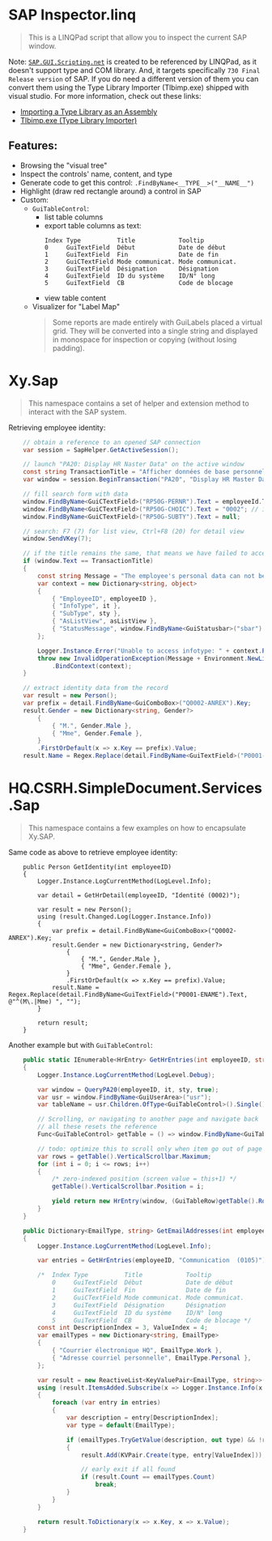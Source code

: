# SAP Inspector.linq
> This is a LINQPad script that allow you to inspect the current SAP window.

Note: 
[`SAP.GUI.Scripting.net`](https://www.nuget.org/packages/SAP.GUI.Scripting.net/)  is created to be referenced by LINQPad, as it doesn't support type and COM library. And, it targets specifically `730 Final Release version` of SAP. If you do need a different version of them you can convert them using the Type Library Importer (Tlbimp.exe) shipped with visual studio. For more information, check out these links:
- [Importing a Type Library as an Assembly](https://docs.microsoft.com/en-us/dotnet/framework/interop/importing-a-type-library-as-an-assembly)
- [Tlbimp.exe (Type Library Importer)](https://docs.microsoft.com/en-us/dotnet/framework/tools/tlbimp-exe-type-library-importer)

## Features:
- Browsing the "visual tree"
- Inspect the controls' name, content, and type
- Generate code to get this control: `.FindByName<__TYPE__>("__NAME__")`
- Highlight (draw red rectangle around) a control in SAP
- Custom:
  - `GuiTableControl`:
    - list table columns
    - export table columns as text:
      ```
      Index Type          Title            Tooltip        
      0     GuiTextField  Début            Date de début  
      1     GuiTextField  Fin              Date de fin    
      2     GuiCTextField Mode communicat. Mode communicat.
      3     GuiTextField  Désignation      Désignation    
      4     GuiTextField  ID du système    ID/N° long      
      5     GuiTextField  CB               Code de blocage
      ```
    - view table content
  - Visualizer for "Label Map"
    > Some reports are made entirely with GuiLabels placed a virtual grid.
    > They will be converted into a single string and displayed in monospace for inspection or copying (without losing padding).

# Xy.Sap
> This namespace contains a set of helper and extension method to interact with the SAP system.

Retrieving employee identity:
```csharp
    // obtain a reference to an opened SAP connection
    var session = SapHelper.GetActiveSession();

    // launch "PA20: Display HR Naster Data" on the active window
    const string TransactionTitle = "Afficher données de base personnel";
    var window = session.BeginTransaction("PA20", "Display HR Master Data");

    // fill search form with data
    window.FindByName<GuiCTextField>("RP50G-PERNR").Text = employeeId.ToString();
    window.FindByName<GuiCTextField>("RP50G-CHOIC").Text = "0002"; // identity
    window.FindByName<GuiCTextField>("RP50G-SUBTY").Text = null;

    // search: F7 (7) for list view, Ctrl+F8 (20) for detail view
    window.SendVKey(7);

    // if the title remains the same, that means we have failed to access the data
    if (window.Text == TransactionTitle)
    {
        const string Message = "The employee's personal data can not be accessed. The employee's ID may be incorrect, or there is no record for the requested infotype. Or. you do not have the correct permission to access this infotype.";
        var context = new Dictionary<string, object>
        {
            { "EmployeeID", employeeID },
            { "InfoType", it },
            { "SubType", sty },
            { "AsListView", asListView },
            { "StatusMessage", window.FindByName<GuiStatusbar>("sbar").Text } // main reason is explained here
        };

        Logger.Instance.Error("Unable to access infotype: " + context.Prettify());
        throw new InvalidOperationException(Message + Environment.NewLine + context.Prettify())
            .BindContext(context);
    }

    // extract identity data from the record
    var result = new Person();
    var prefix = detail.FindByName<GuiComboBox>("Q0002-ANREX").Key;
    result.Gender = new Dictionary<string, Gender?>
        {
            { "M.", Gender.Male },
            { "Mme", Gender.Female },
        }
        .FirstOrDefault(x => x.Key == prefix).Value;
    result.Name = Regex.Replace(detail.FindByName<GuiTextField>("P0001-ENAME").Text, @"^(M\.|Mme) ", "");
```

# HQ.CSRH.SimpleDocument.Services.Sap
> This namespace contains a few examples on how to encapsulate Xy.SAP.

Same code as above to retrieve employee identity:
```
    public Person GetIdentity(int employeeID)
    {
        Logger.Instance.LogCurrentMethod(LogLevel.Info);

        var detail = GetHrDetail(employeeID, "Identité (0002)");

        var result = new Person();
        using (result.Changed.Log(Logger.Instance.Info))
        {
            var prefix = detail.FindByName<GuiComboBox>("Q0002-ANREX").Key;
            result.Gender = new Dictionary<string, Gender?>
                {
                    { "M.", Gender.Male },
                    { "Mme", Gender.Female },
                }
                .FirstOrDefault(x => x.Key == prefix).Value;
            result.Name = Regex.Replace(detail.FindByName<GuiTextField>("P0001-ENAME").Text, @"^(M\.|Mme) ", "");
        }

        return result;
    }
```

Another example but with `GuiTableControl`:
```csharp
    public static IEnumerable<HrEntry> GetHrEntries(int employeeID, string it, string sty = null)
    {
        Logger.Instance.LogCurrentMethod(LogLevel.Debug);

        var window = QueryPA20(employeeID, it, sty, true);
        var usr = window.FindByName<GuiUserArea>("usr");
        var tableName = usr.Children.OfType<GuiTableControl>().Single().Name;

        // Scrolling, or navigating to another page and navigate back
        // all these resets the reference
        Func<GuiTableControl> getTable = () => window.FindByName<GuiTableControl>(tableName);

        // todo: optimize this to scroll only when item go out of page
        var rows = getTable().VerticalScrollbar.Maximum;
        for (int i = 0; i <= rows; i++)
        {
            /* zero-indexed position (screen value = this+1) */
            getTable().VerticalScrollbar.Position = i;

            yield return new HrEntry(window, (GuiTableRow)getTable().Rows.Item(0));
        }
    }

    public Dictionary<EmailType, string> GetEmailAddresses(int employeeID)
    {
        Logger.Instance.LogCurrentMethod(LogLevel.Info);

        var entries = GetHrEntries(employeeID, "Communication  (0105)");

        /*  Index Type          Title            Tooltip        
            0     GuiTextField  Début            Date de début  
            1     GuiTextField  Fin              Date de fin    
            2     GuiCTextField Mode communicat. Mode communicat.
            3     GuiTextField  Désignation      Désignation    
            4     GuiTextField  ID du système    ID/N° long      
            5     GuiTextField  CB               Code de blocage */
        const int DescriptionIndex = 3, ValueIndex = 4;
        var emailTypes = new Dictionary<string, EmailType>
        {
            { "Courrier électronique HQ", EmailType.Work },
            { "Adresse courriel personnelle", EmailType.Personal },
        };

        var result = new ReactiveList<KeyValuePair<EmailType, string>>();
        using (result.ItemsAdded.Subscribe(x => Logger.Instance.Info(x.Key + " => " + x.Value)))
        {
            foreach (var entry in entries)
            {
                var description = entry[DescriptionIndex];
                var type = default(EmailType);

                if (emailTypes.TryGetValue(description, out type) && !result.Any(x => x.Key == type))
                {
                    result.Add(KVPair.Create(type, entry[ValueIndex]));

                    // early exit if all found
                    if (result.Count == emailTypes.Count)
                        break;
                }
            }
        }

        return result.ToDictionary(x => x.Key, x => x.Value);
    }
```
